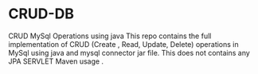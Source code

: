 # CRUD-DB
CRUD MySql Operations using java
This repo contains the full implementation of CRUD (Create , Read, Update, Delete) operations in MySql using java and mysql connector jar file. This does not contains any JPA SERVLET Maven usage .
